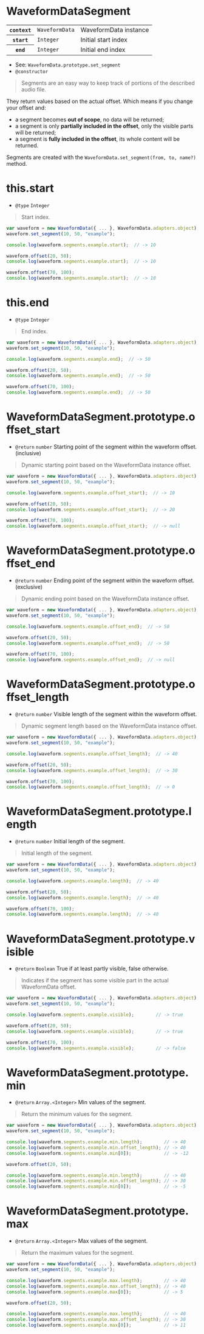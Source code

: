 # WaveformDataSegment

<table>
  <tr>
    <th><code>context</code></th>
    <td><code>WaveformData</code></td>
    <td>WaveformData instance</td>
  </tr><tr>
    <th><code>start</code></th>
    <td><code>Integer</code></td>
    <td>Initial start index</td>
  </tr><tr>
    <th><code>end</code></th>
    <td><code>Integer</code></td>
    <td>Initial end index</td>
  </tr>
</table>

* See: `WaveformData.prototype.set_segment`
* `@constructor`


> Segments are an easy way to keep track of portions of the described audio file.

They return values based on the actual offset. Which means if you change your offset and:

* a segment becomes **out of scope**, no data will be returned;
* a segment is only **partially included in the offset**, only the visible parts will be returned;
* a segment is **fully included in the offset**, its whole content will be returned.

Segments are created with the `WaveformData.set_segment(from, to, name?)` method.

# this.start


* `@type` `Integer` 


> Start index.

```javascript
var waveform = new WaveformData({ ... }, WaveformData.adapters.object);
waveform.set_segment(10, 50, "example");

console.log(waveform.segments.example.start);  // -> 10

waveform.offset(20, 50);
console.log(waveform.segments.example.start);  // -> 10

waveform.offset(70, 100);
console.log(waveform.segments.example.start);  // -> 10
```
# this.end


* `@type` `Integer` 


> End index.

```javascript
var waveform = new WaveformData({ ... }, WaveformData.adapters.object);
waveform.set_segment(10, 50, "example");

console.log(waveform.segments.example.end);  // -> 50

waveform.offset(20, 50);
console.log(waveform.segments.example.end);  // -> 50

waveform.offset(70, 100);
console.log(waveform.segments.example.end);  // -> 50
```
# WaveformDataSegment.prototype.offset_start


* `@return` `number` Starting point of the segment within the waveform offset. (inclusive)


> Dynamic starting point based on the WaveformData instance offset.

```javascript
var waveform = new WaveformData({ ... }, WaveformData.adapters.object);
waveform.set_segment(10, 50, "example");

console.log(waveform.segments.example.offset_start);  // -> 10

waveform.offset(20, 50);
console.log(waveform.segments.example.offset_start);  // -> 20

waveform.offset(70, 100);
console.log(waveform.segments.example.offset_start);  // -> null
```

# WaveformDataSegment.prototype.offset_end


* `@return` `number` Ending point of the segment within the waveform offset. (exclusive)


> Dynamic ending point based on the WaveformData instance offset.

```javascript
var waveform = new WaveformData({ ... }, WaveformData.adapters.object);
waveform.set_segment(10, 50, "example");

console.log(waveform.segments.example.offset_end);  // -> 50

waveform.offset(20, 50);
console.log(waveform.segments.example.offset_end);  // -> 50

waveform.offset(70, 100);
console.log(waveform.segments.example.offset_end);  // -> null
```

# WaveformDataSegment.prototype.offset_length


* `@return` `number` Visible length of the segment within the waveform offset.


> Dynamic segment length based on the WaveformData instance offset.

```javascript
var waveform = new WaveformData({ ... }, WaveformData.adapters.object);
waveform.set_segment(10, 50, "example");

console.log(waveform.segments.example.offset_length);  // -> 40

waveform.offset(20, 50);
console.log(waveform.segments.example.offset_length);  // -> 30

waveform.offset(70, 100);
console.log(waveform.segments.example.offset_length);  // -> 0
```

# WaveformDataSegment.prototype.length


* `@return` `number` Initial length of the segment.


> Initial length of the segment.

```javascript
var waveform = new WaveformData({ ... }, WaveformData.adapters.object);
waveform.set_segment(10, 50, "example");

console.log(waveform.segments.example.length);  // -> 40

waveform.offset(20, 50);
console.log(waveform.segments.example.length);  // -> 40

waveform.offset(70, 100);
console.log(waveform.segments.example.length);  // -> 40
```

# WaveformDataSegment.prototype.visible


* `@return` `Boolean` True if at least partly visible, false otherwise.


> Indicates if the segment has some visible part in the actual WaveformData offset.

```javascript
var waveform = new WaveformData({ ... }, WaveformData.adapters.object);
waveform.set_segment(10, 50, "example");

console.log(waveform.segments.example.visible);        // -> true

waveform.offset(20, 50);
console.log(waveform.segments.example.visible);        // -> true

waveform.offset(70, 100);
console.log(waveform.segments.example.visible);        // -> false
```

# WaveformDataSegment.prototype.min


* `@return` `Array.<Integer>` Min values of the segment.


> Return the minimum values for the segment.

```javascript
var waveform = new WaveformData({ ... }, WaveformData.adapters.object);
waveform.set_segment(10, 50, "example");

console.log(waveform.segments.example.min.length);        // -> 40
console.log(waveform.segments.example.min.offset_length); // -> 40
console.log(waveform.segments.example.min[0]);            // -> -12

waveform.offset(20, 50);

console.log(waveform.segments.example.min.length);        // -> 40
console.log(waveform.segments.example.min.offset_length); // -> 30
console.log(waveform.segments.example.min[0]);            // -> -5
```

# WaveformDataSegment.prototype.max


* `@return` `Array.<Integer>` Max values of the segment.


> Return the maximum values for the segment.

```javascript
var waveform = new WaveformData({ ... }, WaveformData.adapters.object);
waveform.set_segment(10, 50, "example");

console.log(waveform.segments.example.max.length);        // -> 40
console.log(waveform.segments.example.max.offset_length); // -> 40
console.log(waveform.segments.example.max[0]);            // -> 5

waveform.offset(20, 50);

console.log(waveform.segments.example.max.length);        // -> 40
console.log(waveform.segments.example.max.offset_length); // -> 30
console.log(waveform.segments.example.max[0]);            // -> 11
```

